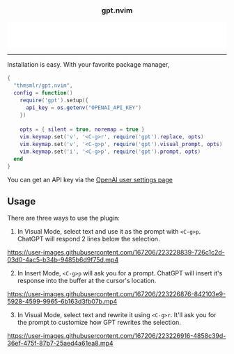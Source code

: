 <p align="center">
  <h3 align="center">gpt.nvim</h3>
</p>
<p align="center">
  <img src="assets/typing.svg" alt="Typing SVG" />
</p>

<hr/>

Installation is easy. 
With your favorite package manager,

```lua
{
  "thmsmlr/gpt.nvim",
  config = function()
    require('gpt').setup({
      api_key = os.getenv("OPENAI_API_KEY")
    })

    opts = { silent = true, noremap = true }
    vim.keymap.set('v', '<C-g>r', require('gpt').replace, opts)
    vim.keymap.set('v', '<C-g>p', require('gpt').visual_prompt, opts)
    vim.keymap.set('i', '<C-g>p', require('gpt').prompt, opts)
  end
}
```

You can get an API key via the [OpenAI user settings page](https://platform.openai.com/account/api-keys)

## Usage

There are three ways to use the plugin:

1. In Visual Mode, select text and use it as the prompt with `<C-g>p`.
ChatGPT will respond 2 lines below the selection.




https://user-images.githubusercontent.com/167206/223228839-726c1c2d-03d0-4ac5-b34b-9485b6d9f75d.mp4





2. In Insert Mode, `<C-g>p` will ask you for a prompt.
ChatGPT will insert it's response into the buffer at the cursor's location.



https://user-images.githubusercontent.com/167206/223226876-842103e9-5928-4599-9965-6b163d3fb07b.mp4



3. In Visual Mode, select text and rewrite it using `<C-g>r`.
It'll ask you for the prompt to customize how GPT rewrites the selection.



https://user-images.githubusercontent.com/167206/223226916-4858c39d-36ef-475f-87b7-25aed4a61ea8.mp4



